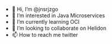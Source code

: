 - 👋 Hi, I’m @jnsrjzgo
- 👀 I’m interested in Java Microservices
- 🌱 I’m currently learning OCI
- 💞️ I’m looking to collaborate on Helidon
- 📫 How to reach me twitter

<!---
jnsrjzgo/jnsrjzgo is a ✨ special ✨ repository because its `README.md` (this file) appears on your GitHub profile.
You can click the Preview link to take a look at your changes.
--->
